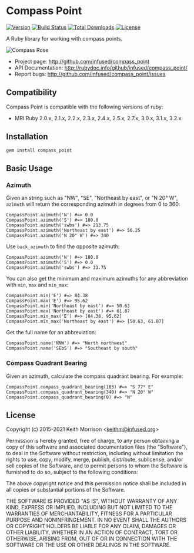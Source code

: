 # Compass Point
[![Version](http://img.shields.io/gem/v/compass_point.svg?style=flat)](https://rubygems.org/gems/compass_point)
[![Build Status](https://github.com/infused/compass_point/actions/workflows/build.yml/badge.svg)](https://github.com/infused/compass_point/actions/workflows/build.yml)
[![Total Downloads](https://img.shields.io/gem/dt/compass_point.svg)](https://rubygems.org/gems/compass_point/)
[![License](https://img.shields.io/github/license/infused/compass_point.svg)](https://github.com/infused/compass_point)

A Ruby library for working with compass points.

![Compass Rose](https://upload.wikimedia.org/wikipedia/commons/thumb/f/f8/Compass_Rose_English_North.svg/237px-Compass_Rose_English_North.svg.png)

* Project page: <http://github.com/infused/compass_point>
* API Documentation: <http://rubydoc.info/github/infused/compass_point/>
* Report bugs: <http://github.com/infused/compass_point/issues>

## Compatibility

Compass Point is compatible with the following versions of ruby:

* MRI Ruby 2.0.x, 2.1.x, 2.2.x, 2.3.x, 2.4.x, 2.5.x, 2.7.x, 3.0.x, 3.1.x, 3.2.x

## Installation

    gem install compass_point

## Basic Usage

### Azimuth

Given an string such as "NW", "SE", "Northeast by east", or "N 20° W", `azimuth` will
return the corresponding azimuth in degrees from 0 to 360:

    CompassPoint.azimuth('N') #=> 0.0
    CompassPoint.azimuth('S') #=> 180.0
    CompassPoint.azimuth('swbs') #=> 213.75
    CompassPoint.azimuth('Northeast by east') #=> 56.25
    CompassPoint.azimuth('N 20° W') #=> 340

Use `back_azimuth` to find the opposite azimuth:

    CompassPoint.azimuth('N') #=> 180.0
    CompassPoint.azimuth('S') #=> 0.0
    CompassPoint.azimuth('swbs') #=> 33.75

You can also get the minimum and maximum azimuths for any
abbreviation with `min`, `max` and `min_max`:

    CompassPoint.min('E') #=> 84.38
    CompassPoint.max('E') #=> 95.62
    CompassPoint.min('Northeast by east') #=> 50.63
    CompassPoint.max('Northeast by east') #=> 61.87
    CompassPoint.min_max('E') #=> [84.38, 95.62]
    CompassPoint.min_max('Northeast by east') #=> [50.63, 61.87]

Get the full name for an abbreviation:

    CompassPoint.name('NNW') #=> "North northwest"
    CompassPoint.name('SEbS') #=> "Southeast by south"


### Compass Quadrant Bearing

Given an azimuth, calculate the compass quadrant bearing.  For
example:

    CompassPoint.compass_quadrant_bearing(103) #=> "S 77° E"
    CompassPoint.compass_quadrant_bearing(340) #=> "N 20° W"
    CompassPoint.compass_quadrant_bearing(0) #=> "N"

## License

Copyright (c) 2015-2021 Keith Morrison <<keithm@infused.org>>

Permission is hereby granted, free of charge, to any person
obtaining a copy of this software and associated documentation
files (the "Software"), to deal in the Software without
restriction, including without limitation the rights to use,
copy, modify, merge, publish, distribute, sublicense, and/or sell
copies of the Software, and to permit persons to whom the
Software is furnished to do so, subject to the following
conditions:

The above copyright notice and this permission notice shall be
included in all copies or substantial portions of the Software.

THE SOFTWARE IS PROVIDED "AS IS", WITHOUT WARRANTY OF ANY KIND,
EXPRESS OR IMPLIED, INCLUDING BUT NOT LIMITED TO THE WARRANTIES
OF MERCHANTABILITY, FITNESS FOR A PARTICULAR PURPOSE AND
NONINFRINGEMENT. IN NO EVENT SHALL THE AUTHORS OR COPYRIGHT
HOLDERS BE LIABLE FOR ANY CLAIM, DAMAGES OR OTHER LIABILITY,
WHETHER IN AN ACTION OF CONTRACT, TORT OR OTHERWISE, ARISING
FROM, OUT OF OR IN CONNECTION WITH THE SOFTWARE OR THE USE OR
OTHER DEALINGS IN THE SOFTWARE.
